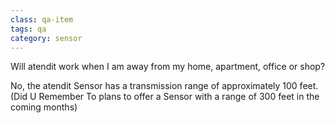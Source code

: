 ```yaml
---
class: qa-item
tags: qa
category: sensor
---
```


Will atendit work when I am away from my home, apartment, office or shop?  

No, the atendit Sensor has a transmission range of approximately 100 feet. (Did U Remember To plans to offer a Sensor with a range of 300 feet in the coming months)